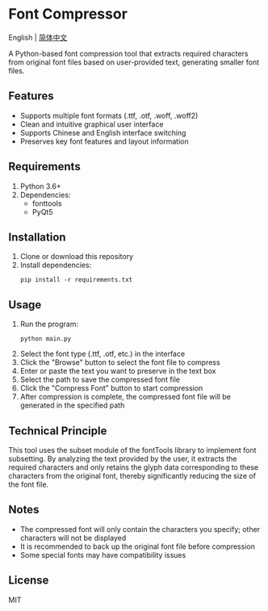 # Font Compressor

English | [简体中文](README.zh-CN.md)

A Python-based font compression tool that extracts required characters from original font files based on user-provided text, generating smaller font files.

## Features

- Supports multiple font formats (.ttf, .otf, .woff, .woff2)
- Clean and intuitive graphical user interface
- Supports Chinese and English interface switching
- Preserves key font features and layout information

## Requirements

1. Python 3.6+
2. Dependencies:
   - fonttools
   - PyQt5

## Installation

1. Clone or download this repository
2. Install dependencies:
   ```
   pip install -r requirements.txt
   ```

## Usage

1. Run the program:
   ```
   python main.py
   ```
2. Select the font type (.ttf, .otf, etc.) in the interface
3. Click the "Browse" button to select the font file to compress
4. Enter or paste the text you want to preserve in the text box
5. Select the path to save the compressed font file
6. Click the "Compress Font" button to start compression
7. After compression is complete, the compressed font file will be generated in the specified path

## Technical Principle

This tool uses the subset module of the fontTools library to implement font subsetting. By analyzing the text provided by the user, it extracts the required characters and only retains the glyph data corresponding to these characters from the original font, thereby significantly reducing the size of the font file.

## Notes

- The compressed font will only contain the characters you specify; other characters will not be displayed
- It is recommended to back up the original font file before compression
- Some special fonts may have compatibility issues

## License

MIT 